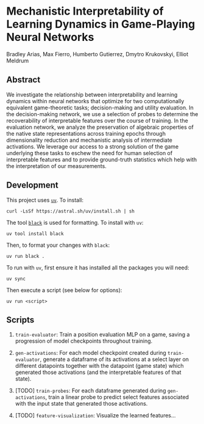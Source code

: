 # Mechanistic Interpretability of Learning Dynamics in Game-Playing Neural Networks

Bradley Arias, Max Fierro, Humberto Gutierrez, Dmytro Krukovskyi, Elliot Meldrum

## Abstract

We investigate the relationship between interpretability and learning dynamics within neural networks that optimize for two computationally equivalent game-theoretic tasks; decision-making and utility evaluation. In the decision-making network, we use a selection of probes to determine the recoverability of interpretable features over the course of training. In the evaluation network, we analyze the preservation of algebraic properties of the native state representations across training epochs through dimensionality reduction and mechanistic analysis of intermediate activations. We leverage our access to a strong solution of the game underlying these tasks to eschew the need for human selection of interpretable features and to provide ground-truth statistics which help with the interpretation of our measurements.

## Development 

This project uses [`uv`](https://github.com/astral-sh/uv). To install:

```
curl -LsSf https://astral.sh/uv/install.sh | sh
```

The tool [`black`](https://github.com/psf/black) is used for formatting. To install with `uv`:

```
uv tool install black
```

Then, to format your changes with `black`:

```
uv run black .
```

To run with `uv`, first ensure it has installed all the packages you will need:

```
uv sync
```

Then execute a script (see below for options):

```
uv run <script>
```

## Scripts

1. `train-evaluator`: Train a position evaluation MLP on a game, saving a progression of model checkpoints throughout training.

2. `gen-activations`: For each model checkpoint created during `train-evaluator`, generate a dataframe of its activations at a select layer on different datapoints together with the datapoint (game state) which generated those activations (and the interpretable features of that state).

3. [TODO] `train-probes`: For each dataframe generated during `gen-activations`, train a linear probe to predict select features associated with the input state that generated those activations. 

4. [TODO] `feature-visualization`: Visualize the learned features...
